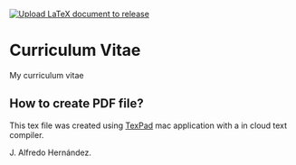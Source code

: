 [![Upload LaTeX document to release](https://github.com/AlfredoHernandez/curriculum-vitae/actions/workflows/release.yml/badge.svg)](https://github.com/AlfredoHernandez/curriculum-vitae/actions/workflows/release.yml)

# Curriculum Vitae 

My curriculum vitae

## How to create PDF file?

This tex file was created using [TexPad](https://www.texpad.com) mac application with a in cloud text compiler.

J. Alfredo Hernández.
